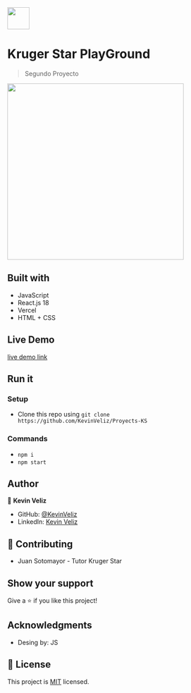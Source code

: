 <img src="https://user-images.githubusercontent.com/65980001/204894077-abc29c5b-6cf1-4a35-810a-baece92a85e9.png" height="50px"/>

# Kruger Star PlayGround

> Segundo Proyecto

<img src="https://user-images.githubusercontent.com/65980001/204893673-f50d3840-72ec-4083-aec5-06a4b55a9dc8.png" width="400px"/>

## Built with 

- JavaScript 
- React.js 18
- Vercel
- HTML + CSS

## Live Demo

[live demo link](https://to-do-ks.vercel.app/)

## Run it
 ### Setup
 - Clone this repo using `git clone https://github.com/KevinVeliz/Proyects-KS`
 ### Commands
 - `npm i` 
 - `npm start`
## Author
👤 **Kevin Veliz**
- GitHub: [@KevinVeliz](https://github.com/KevinVeliz)
- LinkedIn: [Kevin Veliz](https://www.linkedin.com/in/kevin-veliz-b747a0206/)
## 🤝 Contributing
- Juan Sotomayor - Tutor Kruger Star

## Show your support
Give a ⭐ if you like this project!
## Acknowledgments
- Desing by: JS

## 📝 License
This project is [MIT](./MIT.md) licensed.
